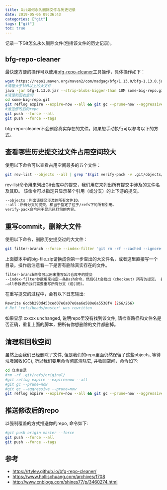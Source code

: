 ```yaml
---
title: Git如何永久删除文件与历史记录
date: 2019-05-05 09:36:43
categories: ["git"]
tags: ["git"]
toc: true
---
```


记录一下Git怎么永久删除文件(包括该文件的历史记录)。

<!-- more -->

## bfg-repo-cleaner

最快速方便的操作可以使用[bfg-repo-cleaner](https://rtyley.github.io/bfg-repo-cleaner/)工具操作，具体操作如下：

```bash
wget https://repo1.maven.org/maven2/com/madgag/bfg/1.13.0/bfg-1.13.0.jar
#清理大于10M以上的大文件
java -jar bfg-1.13.0.jar --strip-blobs-bigger-than 10M some-big-repo.git
#清理和回收空间
cd some-big-repo.git
git reflog expire --expire=now --all && git gc --prune=now --aggressive
#推送修改后的repo
git push --force --all
git push --force --tags
```

bfg-repo-cleaner不会删除真实存在的文件。如果想手动执行可以参考以下的方式。

## 查看哪些历史提交过文件占用空间较大

使用以下命令可以查看占用空间最多的五个文件：

```bash
git rev-list --objects --all | grep "$(git verify-pack -v .git/objects/pack/*.idx | sort -k 3 -n | tail -5 | awk '{print$1}')"
```

rev-list命令用来列出Git仓库中的提交，我们用它来列出所有提交中涉及的文件名及其ID。 该命令可以指定只显示某个引用（或分支）的上下游的提交。

```md
--objects：列出该提交涉及的所有文件ID。
--all：所有分支的提交，相当于指定了位于/refs下的所有引用。
verify-pack命令用于显示已打包的内容。
```

## 重写commit，删除大文件

使用以下命令，删除历史提交过的大文件：

```bash
git filter-branch --force --index-filter 'git rm -rf --cached --ignore-unmatch big-file.zip' --prune-empty --tag-name-filter cat -- --all
```

上面脚本中的big-file.zip请换成你第一步查出的大文件名，或者这里直接写一个目录。操作后注意看一下是否有删除真实存在的文件。

```md
filter-branch命令可以用来重写Git仓库中的提交
--index-filter参数用来指定一条Bash命令，然后Git会检出（checkout）所有的提交， 执行该命令，然后重新提交。
–all参数表示我们需要重写所有分支（或引用）。
```

在重写提交的过程中，会有以下日志输出:

```bash
Rewrite 6cdbb293d453ced07e6a07e0aa6e580e6a5538f4 (266/266)
# Ref 'refs/heads/master' was rewritten
```

如果显示 xxxxx unchanged, 说明repo里没有找到该文件, 请检查路径和文件名是否正确，重复上面的脚本，把所有你想删除的文件都删掉。

## 清理和回收空间

虽然上面我们已经删除了文件, 但是我们的repo里面仍然保留了这些objects, 等待垃圾回收(GC), 所以我们要用命令彻底清除它, 并收回空间，命令如下:

```bash
cd 仓库目录
#rm -rf .git/refs/original/
#git reflog expire --expire=now --all
#git gc --prune=now
#git gc --aggressive --prune=now
git reflog expire --expire=now --all && git gc --prune=now --aggressive
```

## 推送修改后的repo

以强制覆盖的方式推送你的repo, 命令如下:

```bash
#git push origin master --force
git push --force --all
git push --force --tags
```

## 参考

- https://rtyley.github.io/bfg-repo-cleaner/
- https://www.hollischuang.com/archives/1708
- http://www.cnblogs.com/shines77/p/3460274.html